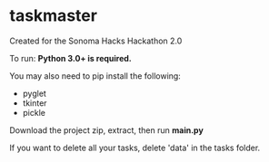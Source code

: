 # taskmaster
Created for the Sonoma Hacks Hackathon 2.0



To run: **Python 3.0+ is required.**

You may also need to pip install the following: 
- pyglet
- tkinter
- pickle


Download the project zip, extract, then run **main.py**

If you want to delete all your tasks, delete 'data' in the tasks folder.
